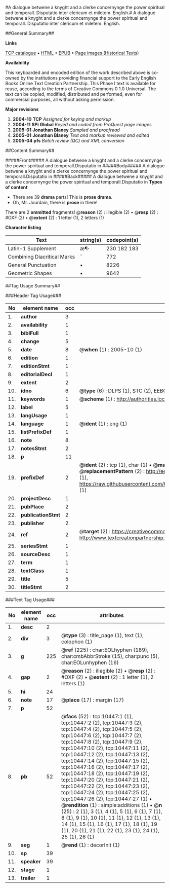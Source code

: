#A dialogue betwene a knyght and a clerke concernynge the power spiritual and temporall. Disputatio inter clericum et miletem. English.#
A dialogue betwene a knyght and a clerke concernynge the power spiritual and temporall.
Disputatio inter clericum et miletem. English.

##General Summary##

**Links**

[TCP catalogue](http://www.ota.ox.ac.uk/tcp/)  • 
[HTML](http://tei.it.ox.ac.uk/tcp/Texts-HTML/free/A02/A02381.html)  • 
[EPUB](http://tei.it.ox.ac.uk/tcp/Texts-EPUB/free/A02/A02381.epub) • 
[Page images (Historical Texts)](https://data.historicaltexts.jisc.ac.uk/view?pubId=eebo-99845542e&pageId=eebo-99845542e-10447-1)

**Availability**

This keyboarded and encoded edition of the
	       work described above is co-owned by the institutions
	       providing financial support to the Early English Books
	       Online Text Creation Partnership. This Phase I text is
	       available for reuse, according to the terms of Creative
	       Commons 0 1.0 Universal. The text can be copied,
	       modified, distributed and performed, even for
	       commercial purposes, all without asking permission.

**Major revisions**

1. __2004-10__ __TCP__ *Assigned for keying and markup*
1. __2004-11__ __SPi Global__ *Keyed and coded from ProQuest page images*
1. __2005-01__ __Jonathan Blaney__ *Sampled and proofread*
1. __2005-01__ __Jonathan Blaney__ *Text and markup reviewed and edited*
1. __2005-04__ __pfs__ *Batch review (QC) and XML conversion*

##Content Summary##

#####Front#####
A dialogue betwene a knyght and a clerke concernynge the power spiritual and temporall.Disputatio in
#####Body#####
A dialogue betwene a knyght and a clerke concernynge the power spiritual and temporall.Disputatio in
#####Back#####
A dialogue betwene a knyght and a clerke concernynge the power spiritual and temporall.Disputatio in
**Types of content**

  * There are 39 **drama** parts! This is **prose drama**.
  * Oh, Mr. Jourdain, there is **prose** in there!

There are 2 **ommitted** fragments! 
 @__reason__ (2) : illegible (2)  •  @__resp__ (2) : #OXF (2)  •  @__extent__ (2) : 1 letter (1), 2 letters (1)

**Character listing**


|Text|string(s)|codepoint(s)|
|---|---|---|
|Latin-1 Supplement|æ¶·|230 182 183|
|Combining             Diacritical Marks|̄|772|
|General Punctuation|•|8226|
|Geometric Shapes|▪|9642|

##Tag Usage Summary##

###Header Tag Usage###

|No|element name|occ|attributes|
|---|---|---|---|
|1.|__author__|3||
|2.|__availability__|1||
|3.|__biblFull__|1||
|4.|__change__|5||
|5.|__date__|8| @__when__ (1) : 2005-10 (1)|
|6.|__edition__|1||
|7.|__editionStmt__|1||
|8.|__editorialDecl__|1||
|9.|__extent__|2||
|10.|__idno__|6| @__type__ (6) : DLPS (1), STC (2), EEBO-CITATION (1), PROQUEST (1), VID (1)|
|11.|__keywords__|1| @__scheme__ (1) : http://authorities.loc.gov/ (1)|
|12.|__label__|5||
|13.|__langUsage__|1||
|14.|__language__|1| @__ident__ (1) : eng (1)|
|15.|__listPrefixDef__|1||
|16.|__note__|8||
|17.|__notesStmt__|2||
|18.|__p__|11||
|19.|__prefixDef__|2| @__ident__ (2) : tcp (1), char (1)  •  @__matchPattern__ (2) : ([0-9\-]+):([0-9IVX]+) (1), (.+) (1)  •  @__replacementPattern__ (2) : http://eebo.chadwyck.com/downloadtiff?vid=$1&page=$2 (1), https://raw.githubusercontent.com/textcreationpartnership/Texts/master/tcpchars.xml#$1 (1)|
|20.|__projectDesc__|1||
|21.|__pubPlace__|2||
|22.|__publicationStmt__|2||
|23.|__publisher__|2||
|24.|__ref__|2| @__target__ (2) : https://creativecommons.org/publicdomain/zero/1.0/ (1), http://www.textcreationpartnership.org/docs/. (1)|
|25.|__seriesStmt__|1||
|26.|__sourceDesc__|1||
|27.|__term__|1||
|28.|__textClass__|1||
|29.|__title__|5||
|30.|__titleStmt__|2||


###Text Tag Usage###

|No|element name|occ|attributes|
|---|---|---|---|
|1.|__desc__|2||
|2.|__div__|3| @__type__ (3) : title_page (1), text (1), colophon (1)|
|3.|__g__|225| @__ref__ (225) : char:EOLhyphen (189), char:cmbAbbrStroke (15), char:punc (5), char:EOLunhyphen (16)|
|4.|__gap__|2| @__reason__ (2) : illegible (2)  •  @__resp__ (2) : #OXF (2)  •  @__extent__ (2) : 1 letter (1), 2 letters (1)|
|5.|__hi__|24||
|6.|__note__|17| @__place__ (17) : margin (17)|
|7.|__p__|52||
|8.|__pb__|52| @__facs__ (52) : tcp:10447:1 (1), tcp:10447:2 (2), tcp:10447:3 (2), tcp:10447:4 (2), tcp:10447:5 (2), tcp:10447:6 (2), tcp:10447:7 (2), tcp:10447:8 (2), tcp:10447:9 (2), tcp:10447:10 (2), tcp:10447:11 (2), tcp:10447:12 (2), tcp:10447:13 (2), tcp:10447:14 (2), tcp:10447:15 (2), tcp:10447:16 (2), tcp:10447:17 (2), tcp:10447:18 (2), tcp:10447:19 (2), tcp:10447:20 (2), tcp:10447:21 (2), tcp:10447:22 (2), tcp:10447:23 (2), tcp:10447:24 (2), tcp:10447:25 (2), tcp:10447:26 (2), tcp:10447:27 (1)  •  @__rendition__ (1) : simple:additions (1)  •  @__n__ (25) : 2 (1), 3 (1), 4 (1), 5 (1), 6 (1), 7 (1), 8 (1), 9 (1), 10 (1), 11 (1), 12 (1), 13 (1), 14 (1), 15 (1), 16 (1), 17 (1), 18 (1), 19 (1), 20 (1), 21 (1), 22 (1), 23 (1), 24 (1), 25 (1), 26 (1)|
|9.|__seg__|1| @__rend__ (1) : decorInit (1)|
|10.|__sp__|39||
|11.|__speaker__|39||
|12.|__stage__|1||
|13.|__trailer__|1||
